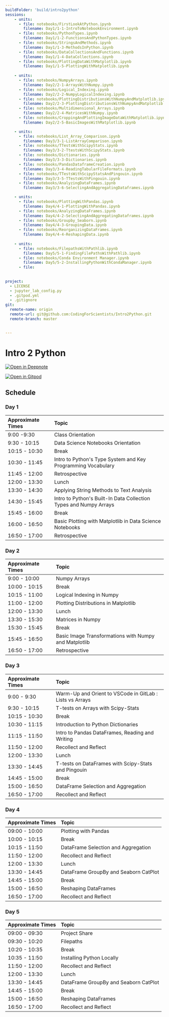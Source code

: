 ```yaml
---
buildFolder: 'build/intro2python'
sessions:
    - units:
      - file: notebooks/FirstLookAtPython.ipynb
        filename: Day1/1-1-IntroToNotebookEnvironment.ipynb
      - file: notebooks/PythonTypes.ipynb
        filename: Day1/1-2-FunctionsAndPythonTypes.ipynb
      - file: notebooks/StringsAndMethods.ipynb
        filename: Day1/1-3-MethodsInPython.ipynb        
      - file: notebooks/DataCollectionsAndFunctions.ipynb
        filename: Day1/1-4-DataCollections.ipynb
      - file: notebooks/PlottingDataWithMatplotlib.ipynb
        filename: Day1/1-5-PlottingWithMatplotlib.ipynb
        
    - units:
      - file: notebooks/NumpyArrays.ipynb
        filename: Day2/2-1-ArraysWithNumpy.ipynb
      - file: notebooks/Logical_Indexing.ipynb
        filename: Day2/2-2-NumpyLogicalIndexing.ipynb
      - file: notebooks/PlottingDistributionsWithNumpyAndMatplotlib.ipynb
        filename: Day2/2-3-PlottingDistributionsWithNumpyAndMatplotlib.ipynb
      - file: notebooks/Multidimensional_Arrays.ipynb
        filename: Day2/2-4-MatricesWithNumpy.ipynb
      - file: notebooks/CroppingAndPlottingImageDataWithMatplotlib.ipynb
        filename: Day2/2-5-BasicImagesWithMatplotlib.ipynb

    - units:
      - file: notebooks/List_Array_Comparison.ipynb
        filename: Day3/3-1-ListArrayComparison.ipynb
      - file: notebooks/TTestsWithScipyStats.ipynb
        filename: Day3/3-2-TtestsWithScipyStats.ipynb
      - file: notebooks/Dictionaries.ipynb
        filename: Day3/3-3-Dictionaries.ipynb
      - file: notebooks/PandasDataframeCreation.ipynb
        filename: Day3/3-4-ReadingTabularFileFormats.ipynb
      - file: notebooks/TTestsWithScipyStatsAndPingouin.ipynb
        filename: Day3/3-5-TTestsWithPingouin.ipynb
      - file: notebooks/AnalyzingDataFrames.ipynb
        filename: Day3/3-6-SelectingAndAggregatingDataframes.ipynb

    - units:
      - file: notebooks/PlottingWithPandas.ipynb
        filename: Day4/4-1-PlottingWithPandas.ipynb
      - file: notebooks/AnalyzingDataFrames.ipynb
        filename: Day4/4-2-SelectingAndAggregatingDataframes.ipynb
      - file: notebooks/Groupby_Seaborn.ipynb
        filename: Day4/4-3-GroupingData.ipynb
      - file: notebooks/ReorganizingDataFrames.ipynb
        filename: Day4/4-4-ReshapingData.ipynb
      
    - units:
      - file: notebooks/FilepathsWithPathlib.ipynb
        filename: Day5/5-1-FindingFilePathsWithPathlib.ipynb
      - file: notebooks/Conda Environment Manager.ipynb
        filename: Day5/5-2-InstallingPythonWithCondaManager.ipynb
      - file: 
      
      
project:
  - LICENSE
  - jupyter_lab_config.py
  - .gitpod.yml
  - .gitignore
git:
  remote-name: origin
  remote-url: git@github.com:CodingForScientists/Intro2Python.git
  remote-branch: master
  

---
```



# Intro 2 Python

[![Open in Deepnote](https://deepnote.com/buttons/launch-in-deepnote-small.svg)](https://www.deepnote.com/launch?template=data-science&url=https://github.com/CodingForScientists/Intro2Python)

[![Open in Gitpod](https://gitpod.io/button/open-in-gitpod.svg)](https://gitpod.io/#https://github.com/CodingForScientists/Intro2Python)

## Schedule

### Day 1

| Approximate Times | Topic |
| :--  | :--   |
| 9:00 -9:30 | Class Orientation |
| 9:30 - 10:15 | Data Science Notebooks Orientation |
| 10:15 - 10:30 | Break |
| 10:30 - 11:45 | Intro to Python's Type System and Key Programming Vocabulary |
| 11:45 - 12:00 | Retrospective |
| 12:00 - 13:30 | Lunch |
| 13:30 - 14:30 | Applying String Methods to Text Analysis |
| 14:30 - 15:45 | Intro to Python's Built-In Data Collection Types and Numpy Arrays |
| 15:45 - 16:00 | Break |
| 16:00 - 16:50 | Basic Plotting with Matplotlib in Data Science Notebooks |
| 16:50 - 17:00 | Retrospective |


### Day 2

| Approximate Times | Topic                                                     |
| :--               | :--                                                       |
| 9:00 - 10:00      | Numpy Arrays                                              |
| 10:00 - 10:15     | Break                                                     |
| 10:15 - 11:00     | Logical Indexing in Numpy                                 |
| 11:00 - 12:00     | Plotting Distributions in Matplotlib                      |
| 12:00 - 13:30     | Lunch                                                     |
| 13:30 - 15:30     | Matrices in Numpy                                         |
| 15:30 - 15:45     | Break                                                     |
| 15:45 - 16:50     | Basic Image Transformations with Numpy and Matplotlib     |
| 16:50 - 17:00     | Retrospective |


### Day 3

| Approximate Times | Topic                                                     |
| :--               | :--                                                       |
| 9:00 - 9:30       | Warm-Up and Orient to VSCode in GitLab : Lists vs Arrays  |
| 9:30 - 10:15      | T-tests on Arrays with Scipy-Stats                        |
| 10:15 - 10:30     | Break                                                     |
| 10:30 - 11:15     | Introduction to Python Dictionaries                       |
| 11:15 - 11:50     | Intro to Pandas DataFrames, Reading and Writing           |
| 11:50 - 12:00     | Recollect and Reflect                                     |
| 12:00 - 13:30     | Lunch                                                     |
| 13:30 - 14:45     | T-tests on DataFrames with Scipy-Stats and Pingouin       |
| 14:45 - 15:00     | Break                                                     |
| 15:00 - 16:50     | DataFrame Selection and Aggregation                       |
| 16:50 - 17:00     | Recollect and Reflect                                     |


### Day 4

| Approximate Times | Topic                                                     |
| :--               | :--                                                       |
| 09:00 - 10:00     | Plotting with Pandas                                      |
| 10:00 - 10:15     | Break                                                     |
| 10:15 - 11:50     | DataFrame Selection and Aggregation                       |
| 11:50 - 12:00     | Recollect and Reflect                                     |
| 12:00 - 13:30     | Lunch                                                     |
| 13:30 - 14:45     | DataFrame GroupBy and Seaborn CatPlot                     |
| 14:45 - 15:00     | Break                                                     |
| 15:00 - 16:50     | Reshaping DataFrames                                      |
| 16:50 - 17:00     | Recollect and Reflect                                     |


### Day 5

| Approximate Times | Topic                                                     |
| :--               | :--                                                       |
| 09:00 - 09:30     | Project Share                                             |
| 09:30 - 10:20     | Filepaths                                                 |
| 10:20 - 10:35     | Break                                                     |
| 10:35 - 11:50     | Installing Python Locally                                 | 
| 11:50 - 12:00     | Recollect and Reflect                                     |
| 12:00 - 13:30     | Lunch                                                     |
| 13:30 - 14:45     | DataFrame GroupBy and Seaborn CatPlot                     |
| 14:45 - 15:00     | Break                                                     |
| 15:00 - 16:50     | Reshaping DataFrames                                      |
| 16:50 - 17:00     | Recollect and Reflect                                     |